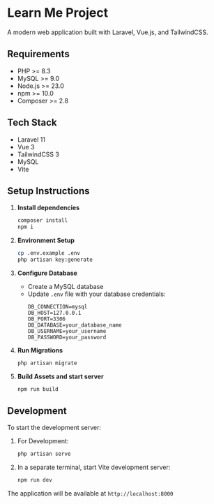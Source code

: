 # Learn Me Project

A modern web application built with Laravel, Vue.js, and TailwindCSS.

## Requirements

- PHP >= 8.3
- MySQL >= 9.0
- Node.js >= 23.0
- npm >= 10.0
- Composer >= 2.8

## Tech Stack

- Laravel 11
- Vue 3
- TailwindCSS 3
- MySQL
- Vite

## Setup Instructions

1. **Install dependencies**
   ```bash
   composer install
   npm i
   ```

2. **Environment Setup**
   ```bash
   cp .env.example .env
   php artisan key:generate
   ```

3. **Configure Database**
   - Create a MySQL database
   - Update `.env` file with your database credentials:
     ```
     DB_CONNECTION=mysql
     DB_HOST=127.0.0.1
     DB_PORT=3306
     DB_DATABASE=your_database_name
     DB_USERNAME=your_username
     DB_PASSWORD=your_password
     ```

4. **Run Migrations**
   ```bash
   php artisan migrate
   ```

5. **Build Assets and start server**
   ```bash
   npm run build
   ```

## Development

To start the development server:

1. For Development:
   ```bash
   php artisan serve
   ```

2. In a separate terminal, start Vite development server:
   ```bash
   npm run dev
   ```

The application will be available at `http://localhost:8000`
